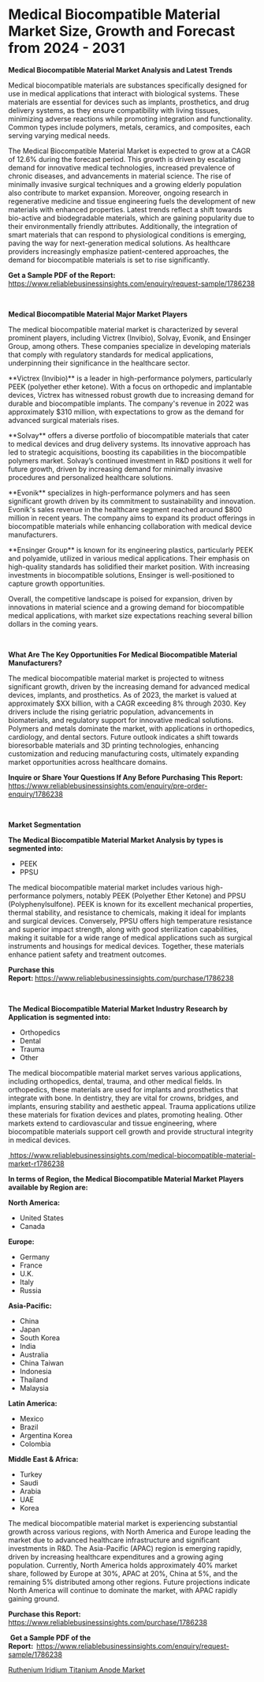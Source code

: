 <p><h1>Medical Biocompatible Material Market Size, Growth and Forecast from 2024 - 2031</h1></p><p><strong>Medical Biocompatible Material Market Analysis and Latest Trends</strong></p>
<p><p>Medical biocompatible materials are substances specifically designed for use in medical applications that interact with biological systems. These materials are essential for devices such as implants, prosthetics, and drug delivery systems, as they ensure compatibility with living tissues, minimizing adverse reactions while promoting integration and functionality. Common types include polymers, metals, ceramics, and composites, each serving varying medical needs.</p><p>The Medical Biocompatible Material Market is expected to grow at a CAGR of 12.6% during the forecast period. This growth is driven by escalating demand for innovative medical technologies, increased prevalence of chronic diseases, and advancements in material science. The rise of minimally invasive surgical techniques and a growing elderly population also contribute to market expansion. Moreover, ongoing research in regenerative medicine and tissue engineering fuels the development of new materials with enhanced properties. Latest trends reflect a shift towards bio-active and biodegradable materials, which are gaining popularity due to their environmentally friendly attributes. Additionally, the integration of smart materials that can respond to physiological conditions is emerging, paving the way for next-generation medical solutions. As healthcare providers increasingly emphasize patient-centered approaches, the demand for biocompatible materials is set to rise significantly.</p></p>
<p><strong>Get a Sample PDF of the Report:&nbsp;</strong> <a href="https://www.reliablebusinessinsights.com/enquiry/request-sample/1786238?utm_campaign=118&utm_medium=2&utm_source=Github&utm_content=ia&utm_term=27122024&utm_id=medical-biocompatible-material">https://www.reliablebusinessinsights.com/enquiry/request-sample/1786238</a></p>
<p>&nbsp;</p>
<p><strong>Medical Biocompatible Material Major Market Players</strong></p>
<p><p>The medical biocompatible material market is characterized by several prominent players, including Victrex (Invibio), Solvay, Evonik, and Ensinger Group, among others. These companies specialize in developing materials that comply with regulatory standards for medical applications, underpinning their significance in the healthcare sector.</p><p>**Victrex (Invibio)** is a leader in high-performance polymers, particularly PEEK (polyether ether ketone). With a focus on orthopedic and implantable devices, Victrex has witnessed robust growth due to increasing demand for durable and biocompatible implants. The company's revenue in 2022 was approximately $310 million, with expectations to grow as the demand for advanced surgical materials rises.</p><p>**Solvay** offers a diverse portfolio of biocompatible materials that cater to medical devices and drug delivery systems. Its innovative approach has led to strategic acquisitions, boosting its capabilities in the biocompatible polymers market. Solvay’s continued investment in R&D positions it well for future growth, driven by increasing demand for minimally invasive procedures and personalized healthcare solutions.</p><p>**Evonik** specializes in high-performance polymers and has seen significant growth driven by its commitment to sustainability and innovation. Evonik's sales revenue in the healthcare segment reached around $800 million in recent years. The company aims to expand its product offerings in biocompatible materials while enhancing collaboration with medical device manufacturers.</p><p>**Ensinger Group** is known for its engineering plastics, particularly PEEK and polyamide, utilized in various medical applications. Their emphasis on high-quality standards has solidified their market position. With increasing investments in biocompatible solutions, Ensinger is well-positioned to capture growth opportunities.</p><p>Overall, the competitive landscape is poised for expansion, driven by innovations in material science and a growing demand for biocompatible medical applications, with market size expectations reaching several billion dollars in the coming years.</p></p>
<p>&nbsp;</p>
<p><strong>What Are The Key Opportunities For Medical Biocompatible Material Manufacturers?</strong></p>
<p><p>The medical biocompatible material market is projected to witness significant growth, driven by the increasing demand for advanced medical devices, implants, and prosthetics. As of 2023, the market is valued at approximately $XX billion, with a CAGR exceeding 8% through 2030. Key drivers include the rising geriatric population, advancements in biomaterials, and regulatory support for innovative medical solutions. Polymers and metals dominate the market, with applications in orthopedics, cardiology, and dental sectors. Future outlook indicates a shift towards bioresorbable materials and 3D printing technologies, enhancing customization and reducing manufacturing costs, ultimately expanding market opportunities across healthcare domains.</p></p>
<p><strong>Inquire or Share Your Questions If Any Before Purchasing This Report:</strong> <a href="https://www.reliablebusinessinsights.com/enquiry/pre-order-enquiry/1786238?utm_campaign=118&utm_medium=2&utm_source=Github&utm_content=ia&utm_term=27122024&utm_id=medical-biocompatible-material">https://www.reliablebusinessinsights.com/enquiry/pre-order-enquiry/1786238</a></p>
<p>&nbsp;</p>
<p><strong>Market Segmentation</strong></p>
<p><strong>The Medical Biocompatible Material Market Analysis by types is segmented into:</strong></p>
<p><ul><li>PEEK</li><li>PPSU</li></ul></p>
<p><p>The medical biocompatible material market includes various high-performance polymers, notably PEEK (Polyether Ether Ketone) and PPSU (Polyphenylsulfone). PEEK is known for its excellent mechanical properties, thermal stability, and resistance to chemicals, making it ideal for implants and surgical devices. Conversely, PPSU offers high temperature resistance and superior impact strength, along with good sterilization capabilities, making it suitable for a wide range of medical applications such as surgical instruments and housings for medical devices. Together, these materials enhance patient safety and treatment outcomes.</p></p>
<p><strong>Purchase this Report:&nbsp;</strong><a href="https://www.reliablebusinessinsights.com/purchase/1786238?utm_campaign=118&utm_medium=2&utm_source=Github&utm_content=ia&utm_term=27122024&utm_id=medical-biocompatible-material">https://www.reliablebusinessinsights.com/purchase/1786238</a></p>
<p>&nbsp;</p>
<p><strong>The Medical Biocompatible Material Market Industry Research by Application is segmented into:</strong></p>
<p><ul><li>Orthopedics</li><li>Dental</li><li>Trauma</li><li>Other</li></ul></p>
<p><p>The medical biocompatible material market serves various applications, including orthopedics, dental, trauma, and other medical fields. In orthopedics, these materials are used for implants and prosthetics that integrate with bone. In dentistry, they are vital for crowns, bridges, and implants, ensuring stability and aesthetic appeal. Trauma applications utilize these materials for fixation devices and plates, promoting healing. Other markets extend to cardiovascular and tissue engineering, where biocompatible materials support cell growth and provide structural integrity in medical devices.</p></p>
<p><a href="https://www.reliablebusinessinsights.com/medical-biocompatible-material-market-r1786238?utm_campaign=118&utm_medium=2&utm_source=Github&utm_content=ia&utm_term=27122024&utm_id=medical-biocompatible-material">&nbsp;https://www.reliablebusinessinsights.com/medical-biocompatible-material-market-r1786238</a></p>
<p><strong>In terms of Region, the Medical Biocompatible Material Market Players available by Region are:</strong></p>
<p>
    <p> <strong> North America: </strong>
        <ul>
            <li>United States</li>
            <li>Canada</li>
        </ul>
        </p> 
    <p> <strong> Europe: </strong>
        <ul>
            <li>Germany</li>
            <li>France</li>
            <li>U.K.</li>
            <li>Italy</li>
            <li>Russia</li>
        </ul>
        </p> 
    <p> <strong> Asia-Pacific: </strong>
        <ul>
            <li>China</li>
            <li>Japan</li>
            <li>South Korea</li>
            <li>India</li>
            <li>Australia</li>
            <li>China Taiwan</li>
            <li>Indonesia</li>
            <li>Thailand</li>
            <li>Malaysia</li>
        </ul>
        </p> 
    <p> <strong> Latin America: </strong>
        <ul>
            <li>Mexico</li>
            <li>Brazil</li>
            <li>Argentina Korea</li>
            <li>Colombia</li>
        </ul>
        </p> 
    <p> <strong> Middle East & Africa: </strong>
        <ul>
            <li>Turkey</li>
            <li>Saudi</li>
            <li>Arabia</li>
            <li>UAE</li>
            <li>Korea</li>
        </ul>
    </p>
    </p>
<p><p>The medical biocompatible material market is experiencing substantial growth across various regions, with North America and Europe leading the market due to advanced healthcare infrastructure and significant investments in R&D. The Asia-Pacific (APAC) region is emerging rapidly, driven by increasing healthcare expenditures and a growing aging population. Currently, North America holds approximately 40% market share, followed by Europe at 30%, APAC at 20%, China at 5%, and the remaining 5% distributed among other regions. Future projections indicate North America will continue to dominate the market, with APAC rapidly gaining ground.</p></p>
<p><strong>Purchase this Report: </strong><a href="https://www.reliablebusinessinsights.com/purchase/1786238?utm_campaign=118&utm_medium=2&utm_source=Github&utm_content=ia&utm_term=27122024&utm_id=medical-biocompatible-material">https://www.reliablebusinessinsights.com/purchase/1786238</a></p>
<p>&nbsp;<strong>Get a Sample PDF of the Report:&nbsp;&nbsp;</strong><a href="https://www.reliablebusinessinsights.com/enquiry/request-sample/1786238?utm_campaign=118&utm_medium=2&utm_source=Github&utm_content=ia&utm_term=27122024&utm_id=medical-biocompatible-material">https://www.reliablebusinessinsights.com/enquiry/request-sample/1786238</a></p>
<p><strong></strong></p>
<p><p><a href="https://github.com/zuccoshenna242/Market-Research-Report-List-1/blob/main/ruthenium-iridium-titanium-anode-market.md?utm_campaign=118&utm_medium=2&utm_source=Github&utm_content=ia&utm_term=27122024&utm_id=medical-biocompatible-material">Ruthenium Iridium Titanium Anode Market</a></p></p>